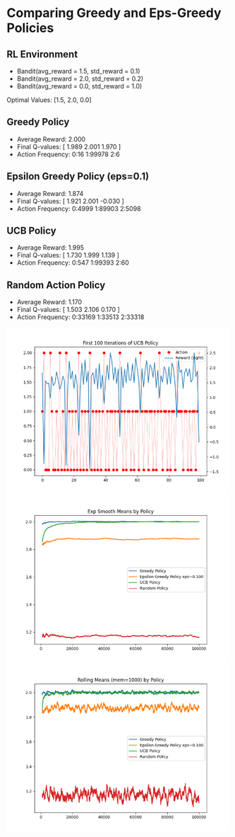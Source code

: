 # Comparing Greedy and Eps-Greedy Policies

## RL Environment
- Bandit(avg_reward = 1.5, std_reward = 0.1)
- Bandit(avg_reward = 2.0, std_reward = 0.2)
- Bandit(avg_reward = 0.0, std_reward = 1.0)

Optimal Values: [1.5, 2.0, 0.0]


## Greedy Policy

- Average Reward: 2.000
- Final Q-values: [ 1.989 2.001 1.970 ]
- Action Frequency: 0:16 1:99978 2:6 

## Epsilon Greedy Policy (eps=0.1)

- Average Reward: 1.874
- Final Q-values: [ 1.921 2.001 -0.030 ]
- Action Frequency: 0:4999 1:89903 2:5098 

## UCB Policy

- Average Reward: 1.995
- Final Q-values: [ 1.730 1.999 1.139 ]
- Action Frequency: 0:547 1:99393 2:60 

## Random Action Policy

- Average Reward: 1.170
- Final Q-values: [ 1.503 2.106 0.170 ]
- Action Frequency: 0:33169 1:33513 2:33318 

![plot](Figure_3.png)
![plot](Figure_1.png)
![plot](Figure_2.png)

